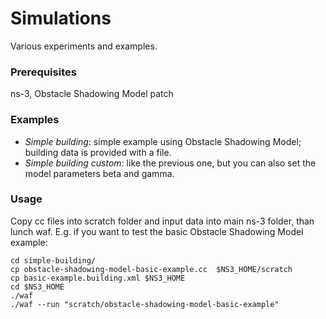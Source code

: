 # Simulations

Various experiments and examples.

### Prerequisites
ns-3, Obstacle Shadowing Model patch

### Examples
* _Simple building_: simple example using Obstacle Shadowing Model; building
data is provided with a file.
* _Simple building custom_: like the previous one, but you can also set the model
parameters beta and gamma.

### Usage
Copy cc files into scratch folder and input data into main ns-3 folder, than lunch waf.
E.g. if you want to test the basic Obstacle Shadowing Model example:
```
cd simple-building/
cp obstacle-shadowing-model-basic-example.cc  $NS3_HOME/scratch
cp basic-example.building.xml $NS3_HOME
cd $NS3_HOME
./waf
./waf --run "scratch/obstacle-shadowing-model-basic-example"
```
